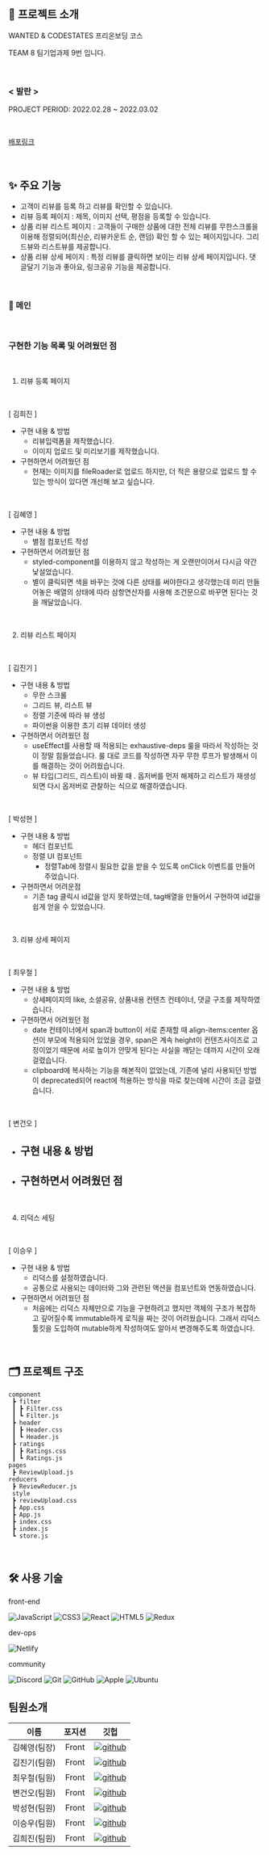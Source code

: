 ## 📑 프로젝트 소개

WANTED & CODESTATES 프리온보딩 코스

TEAM 8 팀기업과제 9번 입니다.

<br>

### < 발란 >

PROJECT PERIOD: 2022.02.28 ~ 2022.03.02

<br>

[배포링크]()

<br>

## ✨ 주요 기능

- 고객이 리뷰를 등록 하고 리뷰를 확인할 수 있습니다.
- 리뷰 등록 페이지 : 제목, 이미지 선택, 평점을 등록할 수 있습니다.
- 상품 리뷰 리스트 페이지 : 고객들이 구매한 상품에 대한 전체 리뷰를 무한스크롤을 이용해 정렬되어(최신순, 리뷰카운트 순, 랜덤) 확인 할 수 있는 페이지입니다. 그리드뷰와 리스트뷰를 제공합니다.
- 상품 리뷰 상세 페이지 : 특정 리뷰를 클릭하면 보이는 리뷰 상세 페이지입니다. 댓글달기 기능과 좋아요, 링크공유 기능을 제공합니다.

<br>

### 🧔 메인

<br>

### 구현한 기능 목록 및 어려웠던 점

<br>

1. 리뷰 등록 페이지

<br>

[ 김희진 ]

- 구현 내용 & 방법
  - 리뷰입력폼을 제작했습니다.
  - 이미지 업로드 및 미리보기를 제작했습니다.
- 구현하면서 어려웠던 점
  - 현재는 이미지를 fileRoader로 업로드 하지만, 더 적은 용량으로 업로드 할 수 있는 방식이 있다면 개선해 보고 싶습니다.

<br>

[ 김혜영 ]

- 구현 내용 & 방법
  - 별점 컴포넌트 작성
- 구현하면서 어려웠던 점
  - styled-component를 이용하지 않고 작성하는 게 오랜만이어서 다시금 약간 낯설었습니다.
  - 별이 클릭되면 색을 바꾸는 것에 다른 상태를 써야한다고 생각했는데 미리 만들어놓은 배열의 상태에 따라 삼항연산자를 사용해 조건문으로 바꾸면 된다는 것을 깨달았습니다.

<br>

2. 리뷰 리스트 페이지

<br>

[ 김진기 ]

- 구현 내용 & 방법
  - 무한 스크롤
  - 그리드 뷰, 리스트 뷰
  - 정렬 기준에 따라 뷰 생성
  - 파이썬을 이용한 초기 리뷰 데이터 생성
- 구현하면서 어려웠던 점
  - useEffect를 사용할 때 적용되는 exhaustive-deps 룰을 따라서 작성하는 것이 정말 힘들었습니다. 룰 대로 코드를 작성하면 자꾸 무한 루프가 발생해서 이를 해결하는 것이 어려웠습니다.
  - 뷰 타입(그리드, 리스트)이 바뀔 때 . 옵저버를 먼저 해제하고 리스트가 재생성되면 다시 옵저버로 관찰하는 식으로 해결하였습니다.

<br>

[ 박성현 ]

- 구현 내용 & 방법
  - 헤더 컴포넌트
  - 정렬 UI 컴포넌트
    - 정렬Tab에 정렬시 필요한 값을 받을 수 있도록 onClick 이벤트를 만들어 주었습니다.
- 구현하면서 어려운점
  - 기존 tag 클릭시 id값을 얻지 못하였는데, tag배열을 만들어서 구현하여 id값을 쉽게 얻을 수 있었습니다.

<br>

3. 리뷰 상세 페이지

<br>

[ 최우철 ]

- 구현 내용 & 방법
  - 상세페이지의 like, 소셜공유, 상품내용 컨텐츠 컨테이너, 댓글 구조를 제작하였습니다.
- 구현하면서 어려웠던 점
  - date 컨테이너에서 span과 button이 서로 존재할 때 align-items:center 옵션이 부모에 적용되어 있었을 경우, span은 계속 height이 컨텐츠사이즈로 고정이었기 때문에 서로 높이가 안맞게 된다는 사실을 깨닫는 데까지 시간이 오래걸렸습니다.
  - clipboard에 복사하는 기능을 해본적이 없었는데, 기존에 널리 사용되던 방법이 deprecated되어 react에 적용하는 방식을 따로 찾는데에 시간이 조금 걸렸습니다.

<br>

[ 변건오 ]

- 구현 내용 & 방법
  -
- 구현하면서 어려웠던 점
  -

<br>

4. 리덕스 세팅

<br>

[ 이승우 ]

- 구현 내용 & 방법
  - 리덕스를 설정하였습니다.
  - 공통으로 사용되는 데이터와 그와 관련된 액션을 컴포넌트와 연동하였습니다.
- 구현하면서 어려웠던 점
  - 처음에는 리덕스 자체만으로 기능을 구현하려고 했지만 객체의 구조가 복잡하고 깊어질수록 immutable하게 로직을 짜는 것이 어려웠습니다. 그래서 리덕스 툴킷을 도입하여 mutable하게 작성하여도 알아서 변경해주도록 하였습니다.

<br>

## 🗂 프로젝트 구조

```
component
 ┣ filter
 ┃ ┣ Filter.css
 ┃ ┗ Filter.js
 ┣ header
 ┃ ┣ Header.css
 ┃ ┗ Header.js
 ┣ ratings
 ┃ ┣ Ratings.css
 ┃ ┗ Ratings.js
pages
 ┣ ReviewUpload.js
reducers
 ┣ ReviewReducer.js
 style
 ┣ reviewUpload.css
 ┣ App.css
 ┣ App.js
 ┣ index.css
 ┣ index.js
 ┗ store.js
```

<br>

## 🛠 사용 기술

front-end

![JavaScript](https://img.shields.io/badge/javascript-%23323330.svg?style=for-the-badge&logo=javascript&logoColor=%23F7DF1E)
![CSS3](https://img.shields.io/badge/css3-%231572B6.svg?style=for-the-badge&logo=css3&logoColor=white)
![React](https://img.shields.io/badge/react-%2320232a.svg?style=for-the-badge&logo=react&logoColor=%2361DAFB)
![HTML5](https://img.shields.io/badge/html5-%23E34F26.svg?style=for-the-badge&logo=html5&logoColor=white)
![Redux](https://img.shields.io/badge/redux-%23593d88.svg?style=for-the-badge&logo=redux&logoColor=white)

dev-ops

![Netlify](https://img.shields.io/badge/netlify-%23000000.svg?style=for-the-badge&logo=netlify&logoColor=#00C7B7)

community

![Discord](https://img.shields.io/badge/%3CServer%3E-%237289DA.svg?style=for-the-badge&logo=discord&logoColor=white)
![Git](https://img.shields.io/badge/git-%23F05033.svg?style=for-the-badge&logo=git&logoColor=white)
![GitHub](https://img.shields.io/badge/github-%23121011.svg?style=for-the-badge&logo=github&logoColor=white)
![Apple](https://img.shields.io/badge/-APPLE-black?style=for-the-badge&logo=apple)
![Ubuntu](https://img.shields.io/badge/-UBUNTU-gray?style=for-the-badge&logo=Ubuntu)

## 팀원소개

|     이름     | 포지션 |                                                                  깃헙                                                                   |
| :----------: | :----: | :-------------------------------------------------------------------------------------------------------------------------------------: |
| 김혜영(팀장) | Front  | [![github](https://img.shields.io/badge/김혜영-181717?style=flat-square&logo=GitHub&logoColor=white)](https://github.com/hit-that-drum) |
| 김진기(팀원) | Front  |   [![github](https://img.shields.io/badge/김진기-181717?style=flat-square&logo=GitHub&logoColor=white)](https://github.com/hatoba29)    |
| 최우철(팀원) | Front  | [![github](https://img.shields.io/badge/최우철-181717?style=flat-square&logo=GitHub&logoColor=white)](https://github.com/chltjdrhd777/) |
| 변건오(팀원) | Front  |    [![github](https://img.shields.io/badge/변건오-181717?style=flat-square&logo=GitHub&logoColor=white)](https://github.com/guno517)    |
| 박성현(팀원) | Front  |   [![github](https://img.shields.io/badge/박성현-181717?style=flat-square&logo=GitHub&logoColor=white)](https://github.com/psh9408p)    |
| 이승우(팀원) | Front  |   [![github](https://img.shields.io/badge/이승우-181717?style=flat-square&logo=GitHub&logoColor=white)](https://github.com/starhn87)    |
| 김희진(팀원) | Front  |  [![github](https://img.shields.io/badge/김희진-181717?style=flat-square&logo=GitHub&logoColor=white)](https://github.com/chloe41297)   |
